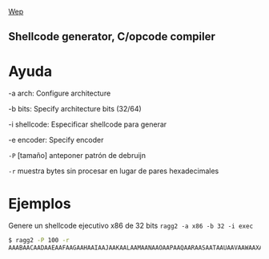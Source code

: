 [Wep](https://book.rada.re/tools/ragg2/ragg2.html)

## Shellcode generator, C/opcode compiler

# Ayuda

 -a arch: Configure architecture 
 
 -b bits: Specify architecture bits (32/64) 
 
 -i shellcode: Especificar shellcode para generar
 
 -e encoder: Specify encoder

`-P` \[tamaño\] anteponer patrón de debruijn

`-r`  muestra bytes sin procesar en lugar de pares hexadecimales

# Ejemplos

Genere un shellcode ejecutivo x86 de 32 bits
`ragg2 -a x86 -b 32 -i exec`

```bash
$ ragg2 -P 100 -r
AAABAACAADAAEAAFAAGAAHAAIAAJAAKAALAAMAANAAOAAPAAQAARAASAATAAUAAVAAWAAXAAYAAZAAaAAbAAcAAdAAeAAfAAgAAh
```

